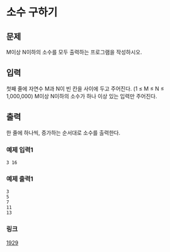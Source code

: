 # 소수 구하기

## 문제

M이상 N이하의 소수를 모두 출력하는 프로그램을 작성하시오.

## 입력

첫째 줄에 자연수 M과 N이 빈 칸을 사이에 두고 주어진다. (1 ≤ M ≤ N ≤ 1,000,000) M이상 N이하의 소수가 하나 이상 있는 입력만 주어진다.

## 출력

한 줄에 하나씩, 증가하는 순서대로 소수를 출력한다.

### 예제 입력1

```
3 16
```

### 예제 출력1

```
3
5
7
11
13
```

### 링크

<a href="https://www.acmicpc.net/problem/1929" target="_blank">1929</a>